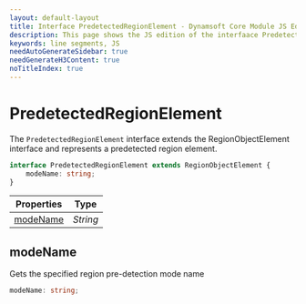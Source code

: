 ```yaml
---
layout: default-layout
title: Interface PredetectedRegionElement - Dynamsoft Core Module JS Edition API Reference
description: This page shows the JS edition of the interfaace PredetectedRegionElement in Dynamsoft Core Module.
keywords: line segments, JS
needAutoGenerateSidebar: true
needGenerateH3Content: true
noTitleIndex: true
---
```


# PredetectedRegionElement

The `PredetectedRegionElement` interface extends the RegionObjectElement interface and represents a predetected region element.

```typescript
interface PredetectedRegionElement extends RegionObjectElement {
    modeName: string;
}
```

| Properties               | Type |
|----------------------|-------------|
| [modeName](#modename) | *String* |

## modeName

Gets the specified region pre-detection mode name

```typescript
modeName: string;
```